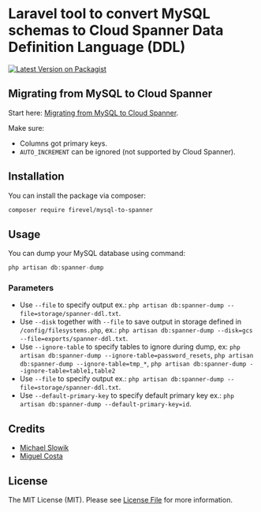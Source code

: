 # Laravel tool to convert MySQL schemas to Cloud Spanner Data Definition Language (DDL)

[![Latest Version on Packagist](https://img.shields.io/packagist/v/firevel/mysql-to-spanner.svg?style=flat-square)](https://packagist.org/packages/firevel/mysql-to-spanner)

## Migrating from MySQL to Cloud Spanner

Start here: [Migrating from MySQL to Cloud Spanner](https://cloud.google.com/architecture/migrating-mysql-to-spanner).

Make sure:
- Columns got primary keys.
- `AUTO_INCREMENT` can be ignored (not supported by Cloud Spanner).

## Installation

You can install the package via composer:

```bash
composer require firevel/mysql-to-spanner
```

## Usage

You can dump your MySQL database using command:

```php
php artisan db:spanner-dump
```

### Parameters
- Use `--file` to specify output ex.: `php artisan db:spanner-dump --file=storage/spanner-ddl.txt`.
- Use `--disk` together with `--file` to save output in storage defined in `/config/filesystems.php`, ex.: `php artisan db:spanner-dump --disk=gcs --file=exports/spanner-ddl.txt`.
- Use `--ignore-table` to specify tables to ignore during dump, ex: `php artisan db:spanner-dump --ignore-table=password_resets`, `php artisan db:spanner-dump --ignore-table=tmp_*`,  `php artisan db:spanner-dump --ignore-table=table1,table2`
- Use `--file` to specify output ex.: `php artisan db:spanner-dump --file=storage/spanner-ddl.txt`.
- Use `--default-primary-key` to specify default primary key ex.: `php artisan db:spanner-dump --default-primary-key=id`.

## Credits

- [Michael Slowik](https://github.com/sl0wik)
- [Miguel Costa](https://github.com/mgcostaParedes)

## License

The MIT License (MIT). Please see [License File](LICENSE.md) for more information.
